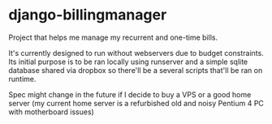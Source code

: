 # django-billingmanager

Project that helps me manage my recurrent and one-time bills.

It's currently designed to run without webservers due to budget constraints. Its initial purpose is to be ran locally using runserver and a simple sqlite database shared via dropbox so there'll be a several scripts that'll be ran on runtime.

Spec might change in the future if I decide to buy a VPS or a good home server (my current home server is a refurbished old and noisy Pentium 4 PC with motherboard issues)

